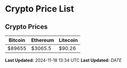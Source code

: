 # Crypto Price List

## Crypto Prices
| Bitcoin | Ethereum | Litecoin |
| ------- | -------- | -------- |
| $89655 | $3065.5 | $90.26 |
**Last Updated:** 2024-11-18 13:34 UTC
**Last Updated:** $DATE$
